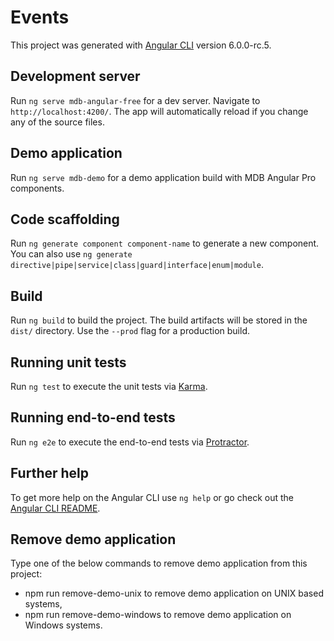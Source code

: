 # Events

This project was generated with [Angular CLI](https://github.com/angular/angular-cli) version 6.0.0-rc.5.

## Development server

Run `ng serve mdb-angular-free` for a dev server. Navigate to `http://localhost:4200/`. The app will automatically reload if you change any of the source files.

## Demo application

Run `ng serve mdb-demo` for a demo application build with MDB Angular Pro components.

## Code scaffolding

Run `ng generate component component-name` to generate a new component. You can also use `ng generate directive|pipe|service|class|guard|interface|enum|module`.

## Build

Run `ng build` to build the project. The build artifacts will be stored in the `dist/` directory. Use the `--prod` flag for a production build.

## Running unit tests

Run `ng test` to execute the unit tests via [Karma](https://karma-runner.github.io).

## Running end-to-end tests

Run `ng e2e` to execute the end-to-end tests via [Protractor](http://www.protractortest.org/).

## Further help

To get more help on the Angular CLI use `ng help` or go check out the [Angular CLI README](https://github.com/angular/angular-cli/blob/master/README.md).

## Remove demo application

Type one of the below commands to remove demo application from this project:
* npm run remove-demo-unix to remove demo application on UNIX based systems,
* npm run remove-demo-windows to remove demo application on Windows systems.
